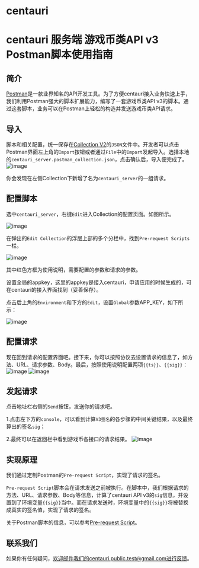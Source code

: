 # centauri
# centauri 服务端 游戏币类API v3 Postman脚本使用指南

## 简介

[Postman](https://www.getpostman.com/products)是一款业界知名的API开发工具。为了方便centauri接入业务快速上手，我们利用Postman强大的脚本扩展能力，编写了一套游戏币类API v3的脚本。通过这套脚本，业务可以在Postman上轻松的构造并发送游戏币类API请求。

## 导入

脚本和相关配置，统一保存在[Collection V2](https://go.pstmn.io/collection-v2)的`JSON`文件中。开发者可以点击Postman界面左上角的`Import`按钮或者通过`File`中的`Import`发起导入。选择本地的`centauri_server.postman_collection.json`，点击确认后，导入便完成了。![image](https://user-images.githubusercontent.com/82426537/114562705-5387ab80-9ca1-11eb-92df-4ab46cc026e4.png)

你会发现在左侧Collection下新增了名为`centauri_server`的一组请求。

## 配置脚本

选中`centauri_server`，右键`Edit`进入Collection的配置页面。如图所示。

![image](https://user-images.githubusercontent.com/82426537/114562841-74e89780-9ca1-11eb-9dbe-0df49ab04c23.png)

在弹出的`Edit Collection`的浮层上部的多个分栏中，找到`Pre-request Scripts`一栏。

![image](https://user-images.githubusercontent.com/82426537/114562892-7fa32c80-9ca1-11eb-80b7-8acc3bbee594.png)

其中红色方框为使用说明，需要配置的参数和请求的参数。

设置全局的appkey，这里的appkey是接入centauri，申请应用的时候生成的，可在centauri的接入界面找到（妥善保存）。

点击后上角的`Environment`和下方的`Edit`，设置`Global`参数APP_KEY，如下所示：

![image](https://user-images.githubusercontent.com/82426537/114562941-8b8eee80-9ca1-11eb-97ce-4f128855b261.png)

## 配置请求

现在回到请求的配置界面吧。接下来，你可以按照协议去设置请求的信息了，如方法、URL、请求参数、Body。最后，按照使用说明配置两项`{{ts}}`、`{{sig}}`：
![image](https://user-images.githubusercontent.com/82426537/114562996-98abdd80-9ca1-11eb-87d9-e79301ec9da6.png)
![image](https://user-images.githubusercontent.com/82426537/114563015-9ea1be80-9ca1-11eb-80bb-12f6e11e6d82.png)

## 发起请求

点击地址栏右侧的`Send`按钮，发送你的请求吧。

1.点击左下方的`console`，可以看到计算`V3签名`的各步骤的中间关键结果，以及最终算出的签名`sig`；

2.最终可以在返回栏中看到游戏币各接口的请求结果。
![image](https://user-images.githubusercontent.com/82426537/114563092-ad887100-9ca1-11eb-9d2a-9fe0a0dbecaa.png)

## 实现原理

我们通过定制Postman的`Pre-request Script`，实现了请求的签名。

`Pre-request Script`脚本会在请求发送之前被执行。在脚本中，我们根据请求的方法、URL、请求参数、Body等信息，计算了centauri API v3的`sig`信息，并设置到了环境变量`{{sig}}`当中。而在请求发送时，环境变量中的`{{sig}}`将被替换成真实的签名值，实现了请求的签名。

关于Postman脚本的信息，可以参考[Pre-request Script](https://learning.getpostman.com/docs/postman/scripts/pre_request_scripts/)。

## 联系我们

如果你有任何疑问，欢迎邮件我们的centauri.public.test@gmail.com进行反馈。



